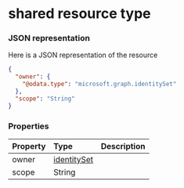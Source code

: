 # shared resource type



### JSON representation

Here is a JSON representation of the resource

<!-- {
  "blockType": "resource",
  "optionalProperties": [

  ],
  "@odata.type": "microsoft.graph.shared"
}-->

```json
{
  "owner": {
    "@odata.type": "microsoft.graph.identitySet"
  },
  "scope": "String"
}

```
### Properties
| Property	   | Type	|Description|
|:---------------|:--------|:----------|
|owner|[identitySet](identityset.md)||
|scope|String||

<!-- uuid: 10e7589c-0851-473e-a86a-168ddf6724b7
2015-10-16 16:12:42 UTC -->
<!-- {
  "type": "#page.annotation",
  "description": "shared resource",
  "keywords": "",
  "section": "documentation",
  "tocPath": ""
}-->